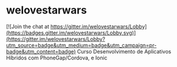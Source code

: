 # welovestarwars

[![Join the chat at https://gitter.im/welovestarwars/Lobby](https://badges.gitter.im/welovestarwars/Lobby.svg)](https://gitter.im/welovestarwars/Lobby?utm_source=badge&utm_medium=badge&utm_campaign=pr-badge&utm_content=badge)
Curso Desenvolvimento de Aplicativos Híbridos com PhoneGap/Cordova, e Ionic